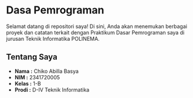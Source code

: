 # Dasa Pemrograman
Selamat datang di repositori saya! Di sini, Anda akan menemukan berbagai proyek dan catatan terkait dengan Praktikum Dasar Pemrograman saya di jurusan Teknik Informatika POLINEMA.
## Tentang Saya
- **Nama  :** Chiko Abilla Basya
- **NIM   :** 2341720005
- **Kelas :** 1-B
- **Prodi :** D-IV Teknik Informatika

